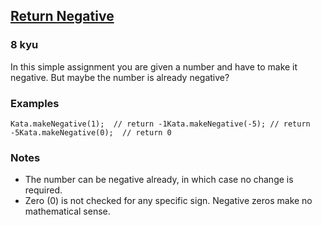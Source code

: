 <h2><a href=https://www.codewars.com/kata/55685cd7ad70877c23000102/train/java target="_blank">Return Negative</a></h2><h3>8 kyu</h3><p>In this simple assignment you are given a number and have to make it negative. But maybe the number is already negative?</p><h3 id="examples">Examples</h3><pre style="display: none;"><code class="language-text">Input:  1  =&gt;  Output: -1Input: -5  =&gt;  Output: -5Input:  0  =&gt;  Output:  0</code></pre><pre style="display: none;"><code class="language-c"><span class="cm-variable">makeNegative</span>(<span class="cm-number">1</span>);  <span class="cm-comment">// return -1</span><span class="cm-variable">makeNegative</span>(<span class="cm-operator">-</span><span class="cm-number">5</span>); <span class="cm-comment">// return -5</span><span class="cm-variable">makeNegative</span>(<span class="cm-number">0</span>);  <span class="cm-comment">// return 0</span></code></pre><pre style="display: none;"><code class="language-d"><span class="cm-variable">makeNegative</span>(<span class="cm-number">1</span>);  <span class="cm-comment">// return -1</span><span class="cm-variable">makeNegative</span>(<span class="cm-operator">-</span><span class="cm-number">5</span>); <span class="cm-comment">// return -5</span><span class="cm-variable">makeNegative</span>(<span class="cm-number">0</span>);  <span class="cm-comment">// return 0</span></code></pre><pre style="display: none;"><code class="language-cfml"><span class="cm-variable">makeNegative</span>(<span class="cm-number">1</span>);  <span class="cm-comment">// return -1</span><span class="cm-variable">makeNegative</span>(<span class="cm-operator">-</span><span class="cm-number">5</span>); <span class="cm-comment">// return -5</span><span class="cm-variable">makeNegative</span>(<span class="cm-number">0</span>);  <span class="cm-comment">// return 0</span></code></pre><pre style="display: none;"><code class="language-csharp"><span class="cm-variable">Kata</span>.<span class="cm-variable">MakeNegative</span>(<span class="cm-number">1</span>);  <span class="cm-comment">// return -1</span><span class="cm-variable">Kata</span>.<span class="cm-variable">MakeNegative</span>(<span class="cm-operator">-</span><span class="cm-number">5</span>); <span class="cm-comment">// return -5</span><span class="cm-variable">Kata</span>.<span class="cm-variable">MakeNegative</span>(<span class="cm-number">0</span>);  <span class="cm-comment">// return 0</span></code></pre><pre><code class="language-java"><span class="cm-variable">Kata</span>.<span class="cm-variable">makeNegative</span>(<span class="cm-number">1</span>);  <span class="cm-comment">// return -1</span><span class="cm-variable">Kata</span>.<span class="cm-variable">makeNegative</span>(<span class="cm-operator">-</span><span class="cm-number">5</span>); <span class="cm-comment">// return -5</span><span class="cm-variable">Kata</span>.<span class="cm-variable">makeNegative</span>(<span class="cm-number">0</span>);  <span class="cm-comment">// return 0</span></code></pre><pre style="display: none;"><code class="language-crystal"><span class="cm-variable">make_negative</span>(<span class="cm-number">1</span>);  <span class="cm-comment"># return -1</span><span class="cm-variable">make_negative</span>(<span class="cm-operator">-</span><span class="cm-number">5</span>); <span class="cm-comment"># return -5</span><span class="cm-variable">make_negative</span>(<span class="cm-number">0</span>);  <span class="cm-comment"># return 0</span></code></pre><pre style="display: none;"><code class="language-r"><span class="cm-variable">make_negative</span>(<span class="cm-number">1</span>)<span class="cm-semi">;</span>  <span class="cm-comment"># return -1</span><span class="cm-variable">make_negative</span>(<span class="cm-operator">-</span><span class="cm-number">5</span>)<span class="cm-semi">;</span> <span class="cm-comment"># return -5</span><span class="cm-variable">make_negative</span>(<span class="cm-number">0</span>)<span class="cm-semi">;</span>  <span class="cm-comment"># return 0</span></code></pre><pre style="display: none;"><code class="language-python"><span class="cm-variable">make_negative</span>(<span class="cm-number">1</span>);  <span class="cm-comment"># return -1</span><span class="cm-variable">make_negative</span>(<span class="cm-operator">-</span><span class="cm-number">5</span>); <span class="cm-comment"># return -5</span><span class="cm-variable">make_negative</span>(<span class="cm-number">0</span>);  <span class="cm-comment"># return 0</span></code></pre><pre style="display: none;"><code class="language-javascript"><span class="cm-variable">makeNegative</span>(<span class="cm-number">1</span>);    <span class="cm-comment">// return -1</span><span class="cm-variable">makeNegative</span>(<span class="cm-operator">-</span><span class="cm-number">5</span>);   <span class="cm-comment">// return -5</span><span class="cm-variable">makeNegative</span>(<span class="cm-number">0</span>);    <span class="cm-comment">// return 0</span><span class="cm-variable">makeNegative</span>(<span class="cm-number">0.12</span>); <span class="cm-comment">// return -0.12</span></code></pre><pre style="display: none;"><code class="language-dart"><span class="cm-variable">makeNegative</span>(<span class="cm-number">1</span>);    <span class="cm-comment">// return -1</span><span class="cm-variable">makeNegative</span>(<span class="cm-operator">-</span><span class="cm-number">5</span>);   <span class="cm-comment">// return -5</span><span class="cm-variable">makeNegative</span>(<span class="cm-number">0</span>);    <span class="cm-comment">// return 0</span><span class="cm-variable">makeNegative</span>(<span class="cm-number">0.12</span>); <span class="cm-comment">// return -0.12</span></code></pre><pre style="display: none;"><code class="language-typescript"><span class="cm-variable">makeNegative</span>(<span class="cm-number">1</span>);  <span class="cm-comment">// return -1</span><span class="cm-variable">makeNegative</span>(<span class="cm-operator">-</span><span class="cm-number">5</span>); <span class="cm-comment">// return -5</span><span class="cm-variable">makeNegative</span>(<span class="cm-number">0</span>);  <span class="cm-comment">// return 0</span></code></pre><pre style="display: none;"><code class="language-cpp"><span class="cm-variable">makeNegative</span>(<span class="cm-number">1</span>);  <span class="cm-comment">// return -1</span><span class="cm-variable">makeNegative</span>(<span class="cm-operator">-</span><span class="cm-number">5</span>); <span class="cm-comment">// return -5</span><span class="cm-variable">makeNegative</span>(<span class="cm-number">0</span>);  <span class="cm-comment">// return 0</span></code></pre><pre style="display: none;"><code class="language-haskell"><span class="cm-variable">makeNegative</span>    <span class="cm-number">1</span> <span class="cm-comment">-- return -1</span><span class="cm-variable">makeNegative</span> (<span class="cm-builtin">-</span><span class="cm-number">5</span>) <span class="cm-comment">-- return -5</span><span class="cm-variable">makeNegative</span>    <span class="cm-number">0</span> <span class="cm-comment">-- return 0</span><span class="cm-variable">makeNegative</span> <span class="cm-number">0.12</span> <span class="cm-comment">-- return -0.12</span></code></pre><pre style="display: none;"><code class="language-ruby"><span class="cm-variable">makeNegative</span>(<span class="cm-number">1</span>);  <span class="cm-comment"># return -1</span><span class="cm-variable">makeNegative</span>(<span class="cm-operator">-</span><span class="cm-number">5</span>); <span class="cm-comment"># return -5</span><span class="cm-variable">makeNegative</span>(<span class="cm-number">0</span>);  <span class="cm-comment"># return 0</span></code></pre><pre style="display: none;"><code class="language-coffeescript"><span class="cm-variable">makeNegative</span> <span class="cm-number">1</span>    <span class="cm-comment"># return -1</span><span class="cm-variable">makeNegative</span> <span class="cm-number">-5</span>   <span class="cm-comment"># return -5</span><span class="cm-variable">makeNegative</span> <span class="cm-number">0</span>    <span class="cm-comment"># return 0</span></code></pre><pre style="display: none;"><code class="language-elixir"><span class="cm-variable">make_negative</span> <span class="cm-number">1</span>    <span class="cm-comment"># return -1</span><span class="cm-variable">make_negative</span> <span class="cm-operator">-</span><span class="cm-number">5</span>   <span class="cm-comment"># return -5</span><span class="cm-variable">make_negative</span> <span class="cm-number">0</span>    <span class="cm-comment"># return 0</span></code></pre><pre style="display: none;"><code class="language-go"><span class="cm-variable">MakeNegative</span>(<span class="cm-number">1</span>)    <span class="cm-comment">// return -1</span><span class="cm-variable">MakeNegative</span>(<span class="cm-operator">-</span><span class="cm-number">5</span>)   <span class="cm-comment">// return -5</span><span class="cm-variable">MakeNegative</span>(<span class="cm-number">0</span>)    <span class="cm-comment">// return 0</span></code></pre><pre style="display: none;"><code class="language-julia"><span class="cm-variable">Kata</span><span class="cm-operator">.</span><span class="cm-variable">makenegative</span>(<span class="cm-number">1</span>)  <span class="cm-comment"># return -1</span><span class="cm-variable">Kata</span><span class="cm-operator">.</span><span class="cm-variable">makenegative</span>(<span class="cm-operator">-</span><span class="cm-number">5</span>) <span class="cm-comment"># return -5</span><span class="cm-variable">Kata</span><span class="cm-operator">.</span><span class="cm-variable">makenegative</span>(<span class="cm-number">0</span>)  <span class="cm-comment"># return 0</span></code></pre><pre style="display: none;"><code class="language-kotlin"><span class="cm-variable">Kata</span>().<span class="cm-variable">makeNegative</span>(<span class="cm-number">1</span>)  <span class="cm-comment">// return -1</span><span class="cm-variable">Kata</span>().<span class="cm-variable">makeNegative</span>(<span class="cm-operator">-</span><span class="cm-number">5</span>) <span class="cm-comment">// return -5</span><span class="cm-variable">Kata</span>().<span class="cm-variable">makeNegative</span>(<span class="cm-number">0</span>)  <span class="cm-comment">// return 0</span></code></pre><pre style="display: none;"><code class="language-nasm">make_negative(<span class="cm-number">1</span>)<span class="cm-comment">;    // return -1</span>make_negative(-<span class="cm-number">5</span>)<span class="cm-comment">;   // return -5</span>make_negative(<span class="cm-number">0</span>)<span class="cm-comment">;    // return 0</span></code></pre><pre style="display: none;"><code class="language-groovy"><span class="cm-variable">Kata</span>.<span class="cm-property">makeNegative</span>(<span class="cm-number">1</span>)    <span class="cm-comment">// return -1</span><span class="cm-variable">Kata</span>.<span class="cm-property">makeNegative</span>(<span class="cm-operator">-</span><span class="cm-number">5</span>)   <span class="cm-comment">// return -5</span><span class="cm-variable">Kata</span>.<span class="cm-property">makeNegative</span>(<span class="cm-number">0</span>)    <span class="cm-comment">// return 0</span></code></pre><pre style="display: none;"><code class="language-php"><span class="cm-variable">makeNegative</span>(<span class="cm-number">1</span>)    <span class="cm-comment">// return -1</span><span class="cm-variable">makeNegative</span>(<span class="cm-operator">-</span><span class="cm-number">5</span>)   <span class="cm-comment">// return -5</span><span class="cm-variable">makeNegative</span>(<span class="cm-number">0</span>)    <span class="cm-comment">// return 0</span><span class="cm-variable">makeNegative</span>(<span class="cm-number">0.12</span>) <span class="cm-comment">// return -0.12</span></code></pre><pre style="display: none;"><code class="language-racket"><span class="cm-bracket">(</span><span class="cm-variable">make-negative</span> <span class="cm-number">1</span><span class="cm-bracket">)</span>    <span class="cm-comment">; -1</span><span class="cm-bracket">(</span><span class="cm-variable">make-negative</span> <span class="cm-variable">-5</span><span class="cm-bracket">)</span>   <span class="cm-comment">; -5</span><span class="cm-bracket">(</span><span class="cm-variable">make-negative</span> <span class="cm-number">0</span><span class="cm-bracket">)</span>    <span class="cm-comment">; 0</span><span class="cm-bracket">(</span><span class="cm-variable">make-negative</span> <span class="cm-number">0.12</span><span class="cm-bracket">)</span> <span class="cm-comment">; -0.12</span></code></pre><pre style="display: none;"><code class="language-rust"><span class="cm-variable">make_negative</span>(<span class="cm-number">1</span>);  <span class="cm-comment">// return -1 </span><span class="cm-variable">make_negative</span>(<span class="cm-operator">-</span><span class="cm-number">5</span>); <span class="cm-comment">// return -5</span><span class="cm-variable">make_negative</span>(<span class="cm-number">0</span>);  <span class="cm-comment">// return 0</span></code></pre><pre style="display: none;"><code class="language-scala"><span class="cm-variable">Negative</span>.<span class="cm-variable">makeNegative</span>(<span class="cm-number">1</span>)  <span class="cm-comment">// return -1</span><span class="cm-variable">Negative</span>.<span class="cm-variable">makeNegative</span>(<span class="cm-operator">-</span><span class="cm-number">5</span>) <span class="cm-comment">// return -5</span><span class="cm-variable">Negative</span>.<span class="cm-variable">makeNegative</span>(<span class="cm-number">0</span>)  <span class="cm-comment">// return 0</span></code></pre><pre style="display: none;"><code class="language-perl"><span class="cm-meta">Kata</span><span class="cm-operator">::</span><span class="cm-meta">make_negative</span>(<span class="cm-number">1</span>)     <span class="cm-comment"># return -1</span><span class="cm-meta">Kata</span><span class="cm-operator">::</span><span class="cm-meta">make_negative</span>(<span class="cm-operator">-</span><span class="cm-number">5</span>)    <span class="cm-comment"># return -5</span><span class="cm-meta">Kata</span><span class="cm-operator">::</span><span class="cm-meta">make_negative</span>(<span class="cm-number">0</span>)     <span class="cm-comment"># return 0</span><span class="cm-meta">Kata</span><span class="cm-operator">::</span><span class="cm-meta">make_negative</span>(<span class="cm-number">0.12</span>); <span class="cm-comment"># return -0.12</span></code></pre><pre style="display: none;"><code class="language-cobol">        MAKE-NEGATIVE <span class="cm-number">1</span>      <span class="cm-comment">* RESULT = -1</span>        MAKE-NEGATIVE <span class="cm-number">-5</span>      <span class="cm-comment">* RESULT = -5</span>        MAKE-NEGATIVE <span class="cm-number">0</span>      <span class="cm-comment">* RESULT = 0</span></code></pre><pre style="display: none;"><code class="language-clojure"><span class="cm-bracket">(</span><span class="cm-builtin">make-negative</span>  <span class="cm-number">1</span><span class="cm-bracket">)</span>  <span class="cm-comment">; return -1</span><span class="cm-bracket">(</span><span class="cm-builtin">make-negative</span>  <span class="cm-number">-5</span><span class="cm-bracket">)</span> <span class="cm-comment">; return -5</span><span class="cm-bracket">(</span><span class="cm-builtin">make-negative</span>  <span class="cm-number">0</span><span class="cm-bracket">)</span>  <span class="cm-comment">; return 0</span></code></pre><h3 id="notes">Notes</h3><ul><li>The number can be negative already, in which case no change is required.</li><li>Zero (0) is not checked for any specific sign. Negative zeros make no mathematical sense.</li></ul>